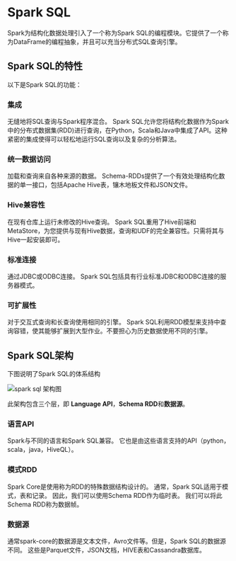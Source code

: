 # Spark SQL

Spark为结构化数据处理引入了一个称为Spark SQL的编程模块。它提供了一个称为DataFrame的编程抽象，并且可以充当分布式SQL查询引擎。

## Spark SQL的特性

以下是Spark SQL的功能：

### 集成

无缝地将SQL查询与Spark程序混合。 Spark SQL允许您将结构化数据作为Spark中的分布式数据集(RDD)进行查询，在Python，Scala和Java中集成了API。这种紧密的集成使得可以轻松地运行SQL查询以及复杂的分析算法。

### 统一数据访问

加载和查询来自各种来源的数据。 Schema-RDDs提供了一个有效处理结构化数据的单一接口，包括Apache Hive表，镶木地板文件和JSON文件。

### Hive兼容性

在现有仓库上运行未修改的Hive查询。 Spark SQL重用了Hive前端和MetaStore，为您提供与现有Hive数据，查询和UDF的完全兼容性。只需将其与Hive一起安装即可。

### 标准连接

通过JDBC或ODBC连接。 Spark SQL包括具有行业标准JDBC和ODBC连接的服务器模式。

### 可扩展性

对于交互式查询和长查询使用相同的引擎。 Spark SQL利用RDD模型来支持中查询容错，使其能够扩展到大型作业。不要担心为历史数据使用不同的引擎。

## Spark SQL架构

下图说明了Spark SQL的体系结构

![spark sql 架构图](https://www.hadoopdoc.com/media/editor/file_1571236023000_20191016222706153277.png "spark sql 架构图")

此架构包含三个层，即 **Language API**，**Schema RDD**和**数据源**。

### 语言API

Spark与不同的语言和Spark SQL兼容。 它也是由这些语言支持的API（python，scala，java，HiveQL）。

### 模式RDD

Spark Core是使用称为RDD的特殊数据结构设计的。 通常，Spark SQL适用于模式，表和记录。 因此，我们可以使用Schema RDD作为临时表。 我们可以将此Schema RDD称为数据帧。

### 数据源

通常spark-core的数据源是文本文件，Avro文件等。但是，Spark SQL的数据源不同。 这些是Parquet文件，JSON文档，HIVE表和Cassandra数据库。